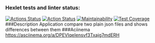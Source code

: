 ### Hexlet tests and linter status:
[![Actions Status](https://github.com/Iliatar/java-project-71/actions/workflows/hexlet-check.yml/badge.svg)](https://github.com/Iliatar/java-project-71/actions)
[![Action Status](https://github.com/Iliatar/java-project-71/actions/workflows/main.yml/badge.svg)](https://github.com/Iliatar/java-project-71/actions)
[![Maintainability](https://api.codeclimate.com/v1/badges/bbe1f23e1ca2b6df02cd/maintainability)](https://codeclimate.com/github/Iliatar/java-project-71/maintainability)
[![Test Coverage](https://api.codeclimate.com/v1/badges/bbe1f23e1ca2b6df02cd/test_coverage)](https://codeclimate.com/github/Iliatar/java-project-71/test_coverage)
###Description
Application compare two plain json files and shows differences between them
###Aciinema
https://asciinema.org/a/DPEVIqeIensvf3Txajg7mdERH
